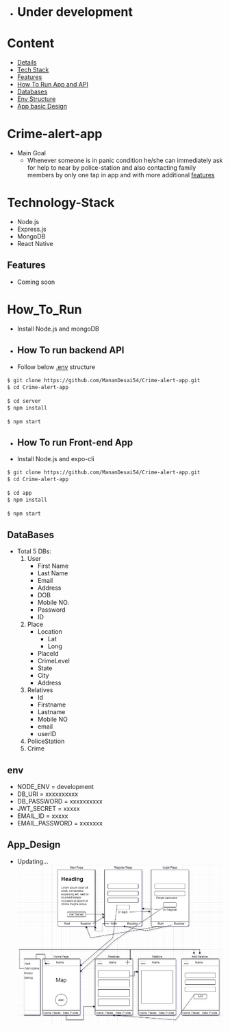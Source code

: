 - # Under development

# Content

- [Details](#Crime-alert-app)
- [Tech Stack](#Technology-Stack)
- [Features](#features)
- [How To Run App and API](#How_To_Run)
- [Databases](#Databases)
- [Env Structure](#env)
- [App basic Design](#App_design)

# Crime-alert-app

- Main Goal
  - Whenever someone is in panic condition he/she can immediately ask for help to near by police-station and also contacting family members by only one tap in app and with more additional [features](#features)

# Technology-Stack

- Node.js
- Express.js
- MongoDB
- React Native

## Features

- Coming soon

# How_To_Run

- Install Node.js and mongoDB

- ## How To run backend API

- Follow below [.env](#env) structure

```
$ git clone https://github.com/MananDesai54/Crime-alert-app.git
$ cd Crime-alert-app

$ cd server
$ npm install

$ npm start
```

- ## How To run Front-end App

- Install Node.js and expo-cli

```
$ git clone https://github.com/MananDesai54/Crime-alert-app.git
$ cd Crime-alert-app

$ cd app
$ npm install

$ npm start
```

## DataBases

- Total 5 DBs:
  1. User
     - First Name
     - Last Name
     - Email
     - Address
     - DOB
     - Mobile NO.
     - Password
     - ID
  2. Place
     - Location
       - Lat
       - Long
     - PlaceId
     - CrimeLevel
     - State
     - City
     - Address
  3. Relatives
     - Id
     - Firstname
     - Lastname
     - Mobile NO
     - email
     - userID
  4. PoliceStation
  5. Crime

## env

- NODE_ENV = development
- DB_URI = xxxxxxxxxx
- DB_PASSWORD = xxxxxxxxxx
- JWT_SECRET = xxxxx
- EMAIL_ID = xxxxx
- EMAIL_PASSWORD = xxxxxxx

## App_Design

- Updating...
  ![alt text](/CrimeAppFlowImage.png)
